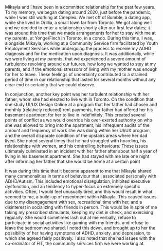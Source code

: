 Mikayla and I have been in a committed relationship for the past few years. To my memory, we began dating around 2020, just before the pandemic, while I was still working at Cineplex. We met off of Bumble, a dating app, while she lived in Orillia, a small town far from Toronto. We got along well and we decided to enter a relationship shortly after our first few dates; it was around this time that we made arrangements for her to stay with me at my parents, at Yonge/Finch in Toronto, in a condo. During this time, I was, alongside Mikayla, working at a Community Service firm facilitated by Youth Employment Services while undergoing the process to receive my ADHD diagnosis and for the medication upon diagnosis. It was additionally, while we were living at my parents, that we experienced a severe amount of turbulence revolving around our futures, how long we wanted to stay at my parents, and if the emotional stressors of living with my mother was enough for her to leave. These feelings of uncertainty contributed to a strained period of time in our relationship that lasted for several months without any clear end or certainty that we could observe.

In conjunction, another key point was her turbulent relationship with her father, whom she had elected to live with in Toronto. On the condition that she study UI/UX Design Online at a program that her father had chosen and monthly (relatively reduced) rent payments, her father had offered her his basement apartment for her to live in indefinitely. This created several points of conflict as we would override his over-exerted authority on who she was allowed to bring into the apartment, his infrequent audits of the amount and frequency of work she was doing within her UI/UX program, and the overall disparate condition of the upstairs areas where her dad lived. She noted several times that he had struggled with hoarding, his relationships with women, and his controlling behaviours. These issues ultimately culminated in an incident with her father after about half a year of living in his basement apartment. She had stayed with me late one night after informing her father that she would be home at a certain point

It was during this time that it become apparent to me that Mikayla shared many commonalities in terms of behaviour that I associated personally with ADHD/Autism. This included emotional disregulation, inhibited executive dysfunction, and an tendency to hyper-focus on extremely specific activities. Often, I would feel unusually tired, and this would result in what seemed to me, a build-up of resentment within Mikayla. This caused issues due to my disengagement with sex, recreational time with her, and a disinterest in socializing with friends in person. This would be in spite of me taking my prescribed stimulants, keeping my diet in check, and exercising regularly. She would sometimes lash out at me verbally, refuse to participate in social activities like gaming with my friends, and refuse to leave the bedroom we shared. I noted this down, and brought up to her the possibility of her having symptoms of ADHD, anxiety, and depression, to which she agreed fairly positively. I also noted that she had issues with the co-ordinator of FIT, the community services firm we were working at.
